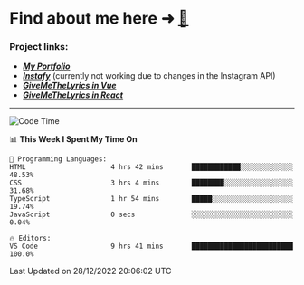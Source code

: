 # Find about me here ➜ [🧑](https://pauabella.dev)

### Project links:
- ***[My Portfolio](https://pauabella.dev)***
- ***[Instafy](https://instafy.me)*** (currently not working due to changes in the Instagram API)
- ***[GiveMeTheLyrics in Vue](https://lyrics.pauabella.dev)***
- ***[GiveMeTheLyrics in React](https://pauabella.dev/GiveMeTheLyrics)***

---
<!--START_SECTION:waka-->
![Code Time](http://img.shields.io/badge/Code%20Time-1%2C758%20hrs%2021%20mins-blue)

📊 **This Week I Spent My Time On** 

```text
💬 Programming Languages: 
HTML                     4 hrs 42 mins       ████████████░░░░░░░░░░░░░   48.53% 
CSS                      3 hrs 4 mins        ████████░░░░░░░░░░░░░░░░░   31.68% 
TypeScript               1 hr 54 mins        █████░░░░░░░░░░░░░░░░░░░░   19.74% 
JavaScript               0 secs              ░░░░░░░░░░░░░░░░░░░░░░░░░   0.04%

🔥 Editors: 
VS Code                  9 hrs 41 mins       █████████████████████████   100.0%

```


 Last Updated on 28/12/2022 20:06:02 UTC
<!--END_SECTION:waka-->
